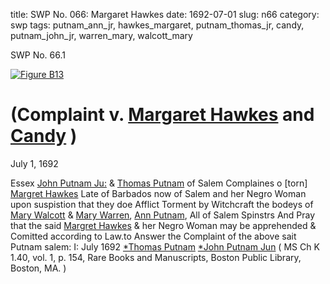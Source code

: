 title: SWP No. 066: Margaret Hawkes
date: 1692-07-01
slug: n66
category: swp
tags: putnam_ann_jr, hawkes_margaret, putnam_thomas_jr, candy, putnam_john_jr, warren_mary, walcott_mary




<div markdown class="doc" id="n66.1">

<div class="doc_id">SWP No. 66.1</div>


<span markdown class="figure">[![Figure B13](archives/BPL/gifs/B13.gif)](archives/BPL/LARGE/B13.jpg)</span>

# (Complaint v. [Margaret Hawkes](/tag/hawkes_margaret.html) and [Candy](/tag/candy.html) )

July 1, 1692 

Essex [John Putnam Ju:](/tag/putnam_john_jr.html) & [Thomas Putnam](/tag/putnam_thomas_jr.html) of Salem Complaines o [torn] [Margret Hawkes](/tag/hawkes_margaret.html) Late of Barbados now of Salem and her Negro Woman upon suspistion that they doe Afflict Torment by Witchcraft the bodeys of [Mary Walcott](/tag/walcott_mary.html) & [Mary Warren](/tag/warren_mary.html), [Ann Putnam](/tag/putnam_ann_jr.html), All of Salem Spinstrs And Pray that the said [Margret Hawkes](/tag/hawkes_margaret.html) & her Negro Woman may be apprehended & Comitted according to Law.to Answer the Complaint of the above sait Putnam
salem:  I: July 1692  [*Thomas Putnam](/tag/putnam_thomas_jr.html) [*John Putnam Jun](/tag/putnam_john_jr.html) ( MS Ch K 1.40, vol. 1, p. 154, Rare Books and Manuscripts, Boston Public Library, Boston, MA. )

</div>

